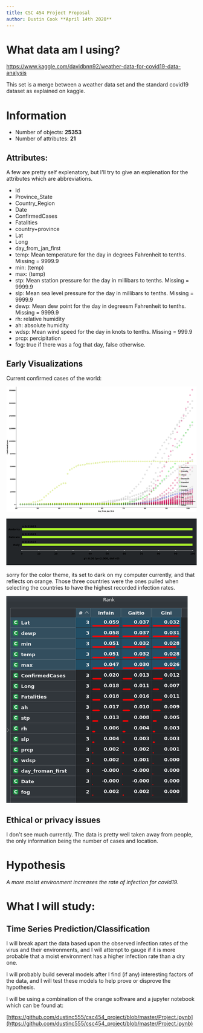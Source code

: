 ```yaml
---
title: CSC 454 Project Proposal
author: Dustin Cook **April 14th 2020**
---
```


# What data am I using?

https://www.kaggle.com/davidbnn92/weather-data-for-covid19-data-analysis

This set is a merge between a weather data set and the standard covid19 dataset as explained on kaggle. 

# Information

- Number of objects: **25353**
- Number of attributes: **21**

## Attributes:

A few are pretty self explenatory, but I'll try to give an explenation for the attributes which are abbreviations.

- Id
- Province_State
- Country_Region
- Date
- ConfirmedCases
- Fatalities
- country+province
- Lat
- Long
- day_from_jan_first
- temp: Mean temperature for the day in degrees Fahrenheit to tenths. Missing = 9999.9
- min: (temp)
- max: (temp)
- stp: Mean station pressure for the day in millibars to tenths. Missing = 9999.9
- slp: Mean sea level pressure for the day in millibars to tenths. Missing = 9999.9
- dewp: Mean dew point for the day in degreesm Fahrenheit to tenths. Missing = 9999.9
- rh: relative humidity
- ah: absolute humidity
- wdsp: Mean wind speed for the day in knots to tenths. Missing = 999.9
- prcp: percipitation
- fog: true if there was a fog that day, false otherwise. 



## Early Visualizations

Current confirmed cases of the world:

![World Cases Confirmed](confirmed_cases_world.png)

![High infection rate countries: Andorra, Bahrain, Italy](high_infection_countries.png)

sorry for the color theme, its set to dark on my computer currently, and that reflects on orange. Those three countries were the ones pulled when selecting the countries to have the highest recorded infection rates. 

![Rankings](attribute_rankings.png)

## Ethical or privacy issues

I don't see much currently. The data is pretty well taken away from people, the only information being the number of cases and location.

# Hypothesis

*A more moist environment increases the rate of infection for covid19.*

# What I will study:

## Time Series Prediction/Classification

I will break apart the data based upon the observed infection rates of the virus and their environments, and I will attempt to gauge if it is more probable that a moist environment has a higher infection rate than a dry one.

I will probably build several models after I find (if any) interesting factors of the data, and I will test these models to help prove or disprove the hypothesis. 

I will be using a combination of the orange software and a jupyter notebook which can be found at:

[https://github.com/dustinc555/csc454_project/blob/master/Project.ipynb](https://github.com/dustinc555/csc454_project/blob/master/Project.ipynb)

